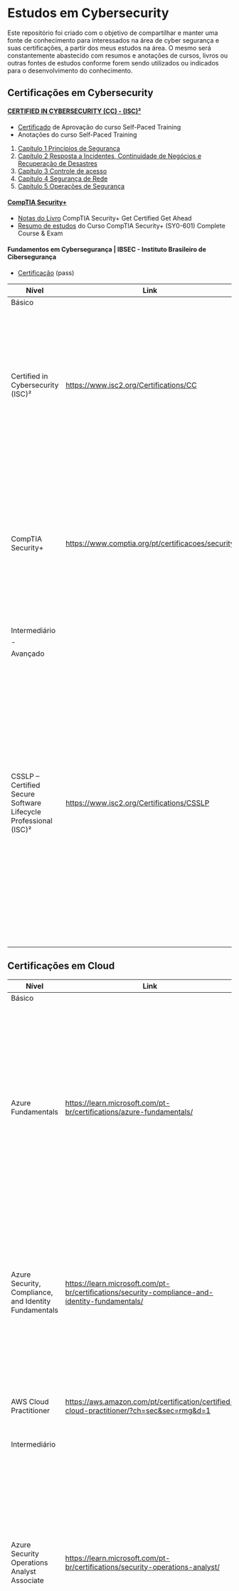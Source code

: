 # Estudos em Cybersecurity

Este repositório foi criado com o objetivo de compartilhar e manter uma fonte de conhecimento para interessados na área de cyber segurança e suas certificações, a partir dos meus estudos na área. O mesmo será constantemente abastecido com resumos e anotações de cursos, livros ou outras fontes de estudos conforme forem sendo utilizados ou indicados para o desenvolvimento do conhecimento.

## Certificações em Cybersecurity

#### [CERTIFIED IN CYBERSECURITY (CC) - (ISC)²](https://www.isc2.org/certified-in-cybersecurity?filter=featured&searchRoot=A82B5ABE5FF04271998AE8A4B5D7DEFD)
-  [Certificado](https://github.com/brunoesm07/Cybersecurity_notes_and_summaries/blob/main/Docs/Official%20CC%20Course%20Completion%20Certificate_Official%20(ISC)%C2%B2%20Certified%20in%20Cybersecurity%20(CC)%20Self-Paced%20Training%20-%201M_Soares%20Martins.pdf) de Aprovação do curso Self-Paced Training
- Anotações do curso Self-Paced Training

1. [Capítulo 1 Princípios de Segurança](https://github.com/brunoesm07/Cybersecurity_notes_and_summaries/blob/main/Certifica%C3%A7%C3%B5es_em_Cybersecurity/CERTIFIED%20IN%20CYBERSECURITY%20(CC)%20-%20(ISC)%C2%B2/Cap%C3%ADtulo%201%20Princ%C3%ADpios%20de%20Seguran%C3%A7a.md)
2. [Capítulo 2 Resposta a Incidentes, Continuidade de Negócios e Recuperação de Desastres](https://github.com/brunoesm07/Cybersecurity_notes_and_summaries/blob/main/Certifica%C3%A7%C3%B5es_em_Cybersecurity/CERTIFIED%20IN%20CYBERSECURITY%20(CC)%20-%20(ISC)%C2%B2/Cap%C3%ADtulo%202%20Resposta%20a%20Incidentes%2C%20Continuidade%20de%20Neg%C3%B3cios%20e%20Recupera%C3%A7%C3%A3o%20de%20Desastres.md)
3. [Capítulo 3 Controle de acesso](https://github.com/brunoesm07/Cybersecurity_notes_and_summaries/blob/main/Certifica%C3%A7%C3%B5es_em_Cybersecurity/CERTIFIED%20IN%20CYBERSECURITY%20(CC)%20-%20(ISC)%C2%B2/Cap%C3%ADtulo%203%20Controle%20de%20acesso.md)
4. [Capítulo 4 Segurança de Rede](https://github.com/brunoesm07/Cybersecurity_notes_and_summaries/blob/main/Certifica%C3%A7%C3%B5es_em_Cybersecurity/CERTIFIED%20IN%20CYBERSECURITY%20(CC)%20-%20(ISC)%C2%B2/Cap%C3%ADtulo%204%20Seguran%C3%A7a%20de%20Rede.md)
5. [Capítulo 5 Operações de Segurança](https://github.com/brunoesm07/Cybersecurity_notes_and_summaries/blob/main/Certifica%C3%A7%C3%B5es_em_Cybersecurity/CERTIFIED%20IN%20CYBERSECURITY%20(CC)%20-%20(ISC)%C2%B2/Cap%C3%ADtulo%205%20Opera%C3%A7%C3%B5es%20de%20Seguran%C3%A7a.md)

#### [CompTIA Security+](https://www.comptia.org/certifications/security)
* [Notas do Livro](https://github.com/brunoesm07/Cybersecurity_notes_and_summaries/blob/main/Certifica%C3%A7%C3%B5es_em_Cybersecurity/CompTIA%20Security%20%2B/Livro%20Get%20Certified%20Get%20Ahead%20SY0-601%20StudyGuide%20English%20Edition/CompTIA%20Security%2B%20Get%20Certified%20Get%20Ahead.md) CompTIA Security+ Get Certified Get Ahead
* [Resumo de estudos](https://github.com/brunoesm07/Cybersecurity_notes_and_summaries/blob/main/Certifica%C3%A7%C3%B5es_em_Cybersecurity/CompTIA%20Security%20%2B/Curso%20CompTIA%20Security%2B%20(SY0-601)%20Complete%20Course%20%26%20Exam.md) do Curso CompTIA Security+ (SY0-601) Complete Course & Exam

#### Fundamentos em Cybersegurança | IBSEC - Instituto Brasileiro de Cibersegurança
- [Certificação](https://github.com/brunoesm07/Cybersecurity_notes_and_summaries/blob/main/Docs/certificate%20IBSEC%20Fundamentos%20em%20Ciberseguran%C3%A7a.pdf) (pass)

|  Nível  | Link | Conteúdo |
| ------------- | ------------- | ---------- |
|  Básico |  |  |
| Certified in Cybersecurity (ISC)² | https://www.isc2.org/Certifications/CC | Dê o primeiro passo para uma carreira em cybersecurity e obtenha a certificação em segurança cibernética do (ISC)² , a organização profissional líder mundial em segurança cibernética conhecida pelo CISSP |
| CompTIA Security+ | https://www.comptia.org/pt/certificacoes/security | CompTIA Security + é uma certificação global que valida as habilidades básicas necessárias para desempenhar as funções básicas de segurança e buscar uma carreira em segurança de TI |
| Intermediário |  |  |
| - |  |
| Avançado |  |  |
| CSSLP – Certified Secure Software Lifecycle Professional (ISC)² | https://www.isc2.org/Certifications/CSSLP | A certificação CSSLP reconhece as principais habilidades de segurança de aplicativos. Ele mostra aos empregadores e colegas que você possui as habilidades técnicas avançadas e o conhecimento necessário para autenticação, autorização e auditoria em todo o SDLC usando as melhores práticas, políticas e procedimentos estabelecidos pelos especialistas em segurança cibernética do (ISC)². |

## Certificações em Cloud

|  Nível  | Link | Conteúdo |
| ------------- | ------------- | ---------- |
|  Básico |  |  |
| Azure Fundamentals | https://learn.microsoft.com/pt-br/certifications/azure-fundamentals/ | A certificação valida seu conhecimento básico sobre serviços de nuvem e como esses serviços são fornecidos com o Azure. Os candidatos devem demonstrar um conhecimento básico nos conceitos de nuvem, bem como serviços, cargas de trabalho, segurança, privacidade, preços e suporte do Azure. |
| Azure Security, Compliance, and Identity Fundamentals | https://learn.microsoft.com/pt-br/certifications/security-compliance-and-identity-fundamentals/ | Essa certificação de conceitos básicos poderá servir como um ponto de partida se você estiver interessado em avançar para certificações baseadas em função em operações de segurança, gerenciamento de identidades e acesso e proteção de informações. |
| AWS Cloud Practitioner | https://aws.amazon.com/pt/certification/certified-cloud-practitioner/?ch=sec&sec=rmg&d=1 | Certificação baseada em conhecimento para compreensão básica da Nuvem AWS.  
| Intermediário |  |  |
| Azure Security Operations Analyst Associate | https://learn.microsoft.com/pt-br/certifications/security-operations-analyst/ | As responsabilidades incluem o gerenciamento, o monitoramento e a resposta às ameaças por meio de uma variedade de soluções de segurança no ambiente. A função investiga, responde e busca ameaças usando o Microsoft Sentinel, o Microsoft Defender para Nuvem, o Microsoft 365 Defender e produtos de segurança de terceiros.
| Azure Identity and Access Administrator Associate | https://learn.microsoft.com/pt-br/certifications/identity-and-access-administrator/ | O administrador de identidades e acesso da Microsoft projeta, implementa e opera os sistemas de gerenciamento de identidades e acesso de uma organização usando o Microsoft Azure AD (Azure Active Directory), parte do Microsoft Entra. Eles configuram e gerenciam a autenticação e a autorização de identidades para usuários, dispositivos, recursos do Azure e aplicativos. |
| AWS Certified DevOps Engineer – Professional | https://aws.amazon.com/pt/certification/certified-devops-engineer-professional/?ch=sec&sec=rmg&d=1 | O AWS Certified DevOps Engineer - Professional demonstra a experiência técnica de indivíduos em relação ao provisionamento, operação e gerenciamento de sistemas de aplicações distribuídas na plataforma da AWS |
| Avançado |  |  |
| Azure DevOps Engineer Expert | https://learn.microsoft.com/pt-br/certifications/devops-engineer/ | Os candidatos a essa certificação precisam ter experiência em administração e desenvolvimento no Azure, com habilidades avançadas em pelo menos uma dessas áreas. Eles devem estar familiarizados com o Azure DevOps e o GitHub.|
| AWS Certified Security - Specialty |  https://aws.amazon.com/pt/certification/certified-security-specialty/?ch=sec&sec=rmg&d=1 | Esta credencial ajuda as organizações a identificar e desenvolver talentos com habilidades cruciais para a implementação de iniciativas na nuvem. Obter a AWS Certified Security – Specialty valida a experiência em segurança de dados e workloads na Nuvem AWS. |


## Certificações em Linux

|  Nível  | Link | Conteúdo |
| ------------- | ------------- | ---------- |
|  Básico |  |  |
| LPIC-1 | https://www.lpi.org/our-certifications/lpic-1-overview | LPIC-1 é a primeira certificação no programa de certificação profissional Linux de vários níveis do Linux Professional Institute (LPI). O LPIC-1 validará a capacidade do candidato de executar tarefas de manutenção na linha de comando, instalar e configurar um computador com Linux e configurar redes básicas. |
| Intermediário |  |  |
| .  |  |  |
| Avançado |   |  |
| LPIC-3 | https://www.lpi.org/our-certifications/lpic-3-303-overview | A certificação LPIC-3 Security cobre a administração de sistemas Linux em toda a empresa com ênfase em segurança. |


## Livros
#### [CompTIA Security+ Get Certified Get Ahead: SY0-601 StudyGuide (English Edition)](https://www.amazon.com.br/gp/product/B09237T9ZB/ref=ppx_yo_dt_b_d_asin_title_o03?ie=UTF8&psc=1)

#### [Técnicas de Invasão: Aprenda as técnicas usadas por hackers em invasões reais](https://www.amazon.com.br/gp/product/B08255WXST/ref=ppx_yo_dt_b_d_asin_title_o01?ie=UTF8&psc=1)
* [Notas do livro](https://github.com/brunoesm07/Cybersecurity_notes_and_summaries/blob/main/Livros_CyberSeguran%C3%A7a/T%C3%A9cnicas%20de%20Invas%C3%A3o%20Aprenda%20as%20t%C3%A9cnicas%20usadas%20por%20hackers%20em%20invas%C3%B5es%20reais.md)
 Técnicas de Invasão Aprenda as técnicas usadas por hackers em invasões reais

#### [Introdução ao Pentest](https://www.amazon.com.br/Introdu%C3%A7%C3%A3o-ao-Pentest-Daniel-Moreno/dp/8575228072/ref=asc_df_8575228072/?tag=googleshopp00-20&linkCode=df0&hvadid=379773616949&hvpos=&hvnetw=g&hvrand=5687880631850878690&hvpone=&hvptwo=&hvqmt=&hvdev=c&hvdvcmdl=&hvlocint=&hvlocphy=9100814&hvtargid=pla-850530960141&psc=1)
 
## Cursos
#### [EC-Council](https://www.eccouncil.org/)
* [Anotações](https://github.com/brunoesm07/Cybersecurity_notes_and_summaries/blob/main/Cursos/Curso%20EC-Council%20Essentials%20-%20codered/Ethical%20Hacking%20Essentials%20(EHE).md) do curso Ethical Hacking Essentials (EHE)

#### [Security Blue Team](https://securityblue.team/)
* [Anotações](https://github.com/brunoesm07/Cybersecurity_notes_and_summaries/blob/main/Cursos/Cursos_Security_Blue%20Team/Introduction%20to%20Network%20Analysis.md) do curso Introduction to Network Analysis

#### [AttackIQ Academy](https://www.academy.attackiq.com/)
* [Anotações](https://github.com/brunoesm07/Cybersecurity_notes_and_summaries/blob/main/Cursos/Cursos%20AttackIQ/Foundations%20of%20Operationalizing%20MITRE%20ATT%26CK.md) do curso Foundations of Operationalizing MITRE ATT&CK

#### [CompTIA Security+ (SY0-601) Complete Course & Exam](https://www.udemy.com/course/securityplus/)

#### CISCO
- [Anotações](https://github.com/brunoesm07/Cybersecurity_notes_and_summaries/blob/ca0ba63260833392ed91abc98e5a576c8c83c1e6/Cursos/CISCO/Cybersecurity%20Essentials%20-%20CISCO.md) do curso Cybersecurity Essentials
- [Anotações](https://github.com/brunoesm07/Cybersecurity_notes_and_summaries/blob/05d24f0db2e0006fecd5a59f416cc4cf4ac376cb/Cursos/CISCO/CCNA1%20-%20Redes%20de%20Computadores.md) do curso CCNA1 Redes de Computadores

#### UNIVESP
###### [Curso Segurança da Informação](https://youtube.com/playlist?list=PLxI8Can9yAHenoHipBXp9XuJY4BBxBUPQ)
- [Anotações](https://github.com/brunoesm07/Cybersecurity_notes_and_summaries/blob/main/Cursos/Cursos%20UNIVESP%20(Youtube)%20Eng.%20de%20Computa%C3%A7%C3%A3o/Seguran%C3%A7a%20da%20Informa%C3%A7%C3%A3o.md) Curso Segurança da Informação - Engenharia da Computação

###### [Curso Redes de Computadores](https://www.youtube.com/playlist?list=PLxI8Can9yAHc-_dZ6nsfoon08i2-4OvEk)
- [Anotações](https://github.com/brunoesm07/Cybersecurity_notes_and_summaries/blob/main/Cursos/Cursos%20UNIVESP%20(Youtube)%20Eng.%20de%20Computa%C3%A7%C3%A3o/Redes%20de%20Computadores.md) Curso Redes de Computadores - Engenharia de Computação

#### Nano Courses FIAP
- [Anotações](https://github.com/brunoesm07/Cybersecurity_notes_and_summaries/blob/main/Cursos/Nano%20Courses%20FIAP/Cybersecurity.md) do Curso Cybersecurity

## Treinamentos

#### Phishing Email Analysis
- [Anotações](https://github.com/brunoesm07/Cybersecurity_notes_and_summaries/blob/main/Security%20Analyst%20(treinamentos)/Phishing%20Email%20Analysis.md) do treinamento de Análise de Email de Phishing

#### Network Fundamentals
- [Anotações](https://github.com/brunoesm07/Cybersecurity_notes_and_summaries/blob/main/Security%20Analyst%20(treinamentos)/Network%20Fundamentals.md) do treinamento Fundamentos de Rede

## Questionário

- [Questionário de Cybersecurity](https://github.com/brunoesm07/Cybersecurity_notes_and_summaries/blob/main/Question%C3%A1rios/Question%C3%A1rio%20de%20Cybersecurity.md) (Preparatório entrevista de emprego)

